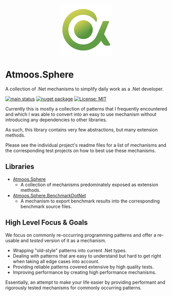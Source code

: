 <!-- markdownlint-disable MD033 MD041 -->
<div align="center">
 <img src="./assets/images/atmoos.sphere.svg" height="160" alt="Logo">
</div>
<!-- markdownlint-enable MD033 MD041 -->

# Atmoos.Sphere

A collection of .Net mechanisms to simplify daily work as a .Net developer.

[![main status](https://github.com/atmoos/Sphere/actions/workflows/dotnet.yml/badge.svg)](https://github.com/atmoos/Sphere/actions/workflows/dotnet.yml)
[![nuget package](https://img.shields.io/nuget/v/Atmoos.Sphere.svg?logo=nuget)](https://www.nuget.org/packages/Atmoos.Sphere)
[![License: MIT](https://img.shields.io/badge/License-MIT-yellow.svg)](https://github.com/atmoos/Sphere/blob/master/LICENSE)

Currently this is mostly a collection of patterns that I frequently encountered and which I was able to convert into an easy to use mechanism without introducing any dependencies to other libraries.

As such, this library contains very few abstractions, but many extension methods.

Please see the individual project's readme files for a list of mechanisms and the corresponding test projects on how to best use these mechanisms.

## Libraries

- [Atmoos.Sphere](source/Atmoos.Sphere)
  - A collection of mechanisms predominately exposed as extension methods.
- [Atmoos.Sphere.BenchmarkDotNet](source/Atmoos.Sphere.BenchmarkDotNet)
  - A mechanism to export benchmark results into the corresponding benchmark source files.

## High Level Focus & Goals

We focus on commonly re-occurring programming patterns and offer a re-usable and *tested* version of it as a mechanism.

- Wrapping "old-style" patterns into current .Net types.
- Dealing with patterns that are easy to understand but hard to get right when taking all edge cases into account.
- Providing reliable patterns covered extensive by high quality tests.
- Improving performance by creating high performance mechanisms.

Essentially, an attempt to make your life easier by providing performant and rigorously tested mechanisms for commonly occurring patterns.
